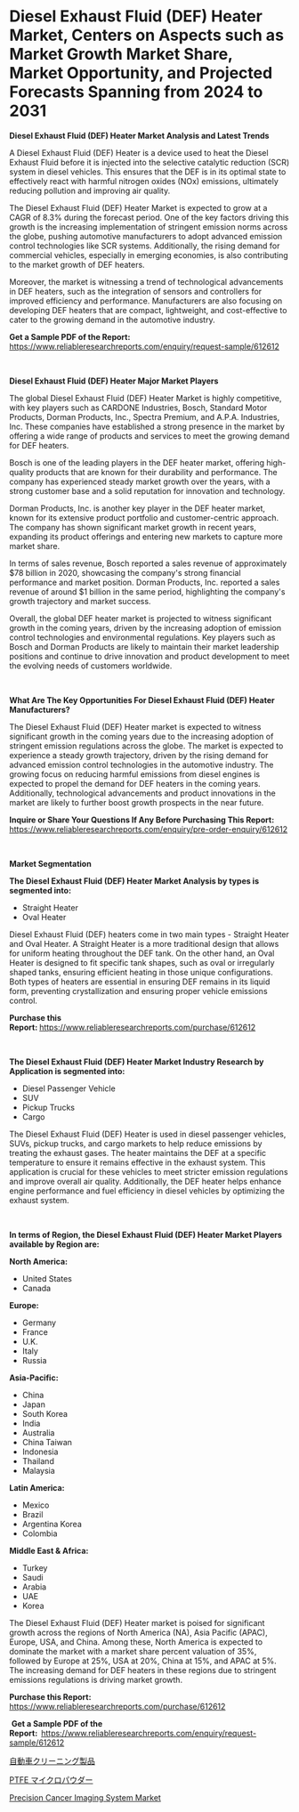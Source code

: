 <p><h1>Diesel Exhaust Fluid (DEF) Heater Market, Centers on Aspects such as Market Growth Market Share, Market Opportunity, and Projected Forecasts Spanning from 2024 to 2031</h1></p><p><strong>Diesel Exhaust Fluid (DEF) Heater Market Analysis and Latest Trends</strong></p>
<p><p>A Diesel Exhaust Fluid (DEF) Heater is a device used to heat the Diesel Exhaust Fluid before it is injected into the selective catalytic reduction (SCR) system in diesel vehicles. This ensures that the DEF is in its optimal state to effectively react with harmful nitrogen oxides (NOx) emissions, ultimately reducing pollution and improving air quality.</p><p>The Diesel Exhaust Fluid (DEF) Heater Market is expected to grow at a CAGR of 8.3% during the forecast period. One of the key factors driving this growth is the increasing implementation of stringent emission norms across the globe, pushing automotive manufacturers to adopt advanced emission control technologies like SCR systems. Additionally, the rising demand for commercial vehicles, especially in emerging economies, is also contributing to the market growth of DEF heaters.</p><p>Moreover, the market is witnessing a trend of technological advancements in DEF heaters, such as the integration of sensors and controllers for improved efficiency and performance. Manufacturers are also focusing on developing DEF heaters that are compact, lightweight, and cost-effective to cater to the growing demand in the automotive industry.</p></p>
<p><strong>Get a Sample PDF of the Report:&nbsp;</strong> <a href="https://www.reliableresearchreports.com/enquiry/request-sample/612612">https://www.reliableresearchreports.com/enquiry/request-sample/612612</a></p>
<p>&nbsp;</p>
<p><strong>Diesel Exhaust Fluid (DEF) Heater Major Market Players</strong></p>
<p><p>The global Diesel Exhaust Fluid (DEF) Heater Market is highly competitive, with key players such as CARDONE Industries, Bosch, Standard Motor Products, Dorman Products, Inc., Spectra Premium, and A.P.A. Industries, Inc. These companies have established a strong presence in the market by offering a wide range of products and services to meet the growing demand for DEF heaters.</p><p>Bosch is one of the leading players in the DEF heater market, offering high-quality products that are known for their durability and performance. The company has experienced steady market growth over the years, with a strong customer base and a solid reputation for innovation and technology.</p><p>Dorman Products, Inc. is another key player in the DEF heater market, known for its extensive product portfolio and customer-centric approach. The company has shown significant market growth in recent years, expanding its product offerings and entering new markets to capture more market share.</p><p>In terms of sales revenue, Bosch reported a sales revenue of approximately $78 billion in 2020, showcasing the company's strong financial performance and market position. Dorman Products, Inc. reported a sales revenue of around $1 billion in the same period, highlighting the company's growth trajectory and market success.</p><p>Overall, the global DEF heater market is projected to witness significant growth in the coming years, driven by the increasing adoption of emission control technologies and environmental regulations. Key players such as Bosch and Dorman Products are likely to maintain their market leadership positions and continue to drive innovation and product development to meet the evolving needs of customers worldwide.</p></p>
<p>&nbsp;</p>
<p><strong>What Are The Key Opportunities For Diesel Exhaust Fluid (DEF) Heater Manufacturers?</strong></p>
<p><p>The Diesel Exhaust Fluid (DEF) Heater market is expected to witness significant growth in the coming years due to the increasing adoption of stringent emission regulations across the globe. The market is expected to experience a steady growth trajectory, driven by the rising demand for advanced emission control technologies in the automotive industry. The growing focus on reducing harmful emissions from diesel engines is expected to propel the demand for DEF heaters in the coming years. Additionally, technological advancements and product innovations in the market are likely to further boost growth prospects in the near future.</p></p>
<p><strong>Inquire or Share Your Questions If Any Before Purchasing This Report:</strong> <a href="https://www.reliableresearchreports.com/enquiry/pre-order-enquiry/612612">https://www.reliableresearchreports.com/enquiry/pre-order-enquiry/612612</a></p>
<p>&nbsp;</p>
<p><strong>Market Segmentation</strong></p>
<p><strong>The Diesel Exhaust Fluid (DEF) Heater Market Analysis by types is segmented into:</strong></p>
<p><ul><li>Straight Heater</li><li>Oval Heater</li></ul></p>
<p><p>Diesel Exhaust Fluid (DEF) heaters come in two main types - Straight Heater and Oval Heater. A Straight Heater is a more traditional design that allows for uniform heating throughout the DEF tank. On the other hand, an Oval Heater is designed to fit specific tank shapes, such as oval or irregularly shaped tanks, ensuring efficient heating in those unique configurations. Both types of heaters are essential in ensuring DEF remains in its liquid form, preventing crystallization and ensuring proper vehicle emissions control.</p></p>
<p><strong>Purchase this Report:&nbsp;</strong><a href="https://www.reliableresearchreports.com/purchase/612612">https://www.reliableresearchreports.com/purchase/612612</a></p>
<p>&nbsp;</p>
<p><strong>The Diesel Exhaust Fluid (DEF) Heater Market Industry Research by Application is segmented into:</strong></p>
<p><ul><li>Diesel Passenger Vehicle</li><li>SUV</li><li>Pickup Trucks</li><li>Cargo</li></ul></p>
<p><p>The Diesel Exhaust Fluid (DEF) Heater is used in diesel passenger vehicles, SUVs, pickup trucks, and cargo markets to help reduce emissions by treating the exhaust gases. The heater maintains the DEF at a specific temperature to ensure it remains effective in the exhaust system. This application is crucial for these vehicles to meet stricter emission regulations and improve overall air quality. Additionally, the DEF heater helps enhance engine performance and fuel efficiency in diesel vehicles by optimizing the exhaust system.</p></p>
<p>&nbsp;</p>
<p><strong>In terms of Region, the Diesel Exhaust Fluid (DEF) Heater Market Players available by Region are:</strong></p>
<p>
    <p> <strong> North America: </strong>
        <ul>
            <li>United States</li>
            <li>Canada</li>
        </ul>
        </p> 
    <p> <strong> Europe: </strong>
        <ul>
            <li>Germany</li>
            <li>France</li>
            <li>U.K.</li>
            <li>Italy</li>
            <li>Russia</li>
        </ul>
        </p> 
    <p> <strong> Asia-Pacific: </strong>
        <ul>
            <li>China</li>
            <li>Japan</li>
            <li>South Korea</li>
            <li>India</li>
            <li>Australia</li>
            <li>China Taiwan</li>
            <li>Indonesia</li>
            <li>Thailand</li>
            <li>Malaysia</li>
        </ul>
        </p> 
    <p> <strong> Latin America: </strong>
        <ul>
            <li>Mexico</li>
            <li>Brazil</li>
            <li>Argentina Korea</li>
            <li>Colombia</li>
        </ul>
        </p> 
    <p> <strong> Middle East & Africa: </strong>
        <ul>
            <li>Turkey</li>
            <li>Saudi</li>
            <li>Arabia</li>
            <li>UAE</li>
            <li>Korea</li>
        </ul>
    </p>
    </p>
<p><p>The Diesel Exhaust Fluid (DEF) Heater market is poised for significant growth across the regions of North America (NA), Asia Pacific (APAC), Europe, USA, and China. Among these, North America is expected to dominate the market with a market share percent valuation of 35%, followed by Europe at 25%, USA at 20%, China at 15%, and APAC at 5%. The increasing demand for DEF heaters in these regions due to stringent emissions regulations is driving market growth.</p></p>
<p><strong>Purchase this Report: </strong><a href="https://www.reliableresearchreports.com/purchase/612612">https://www.reliableresearchreports.com/purchase/612612</a></p>
<p>&nbsp;<strong>Get a Sample PDF of the Report:&nbsp;&nbsp;</strong><a href="https://www.reliableresearchreports.com/enquiry/request-sample/612612">https://www.reliableresearchreports.com/enquiry/request-sample/612612</a></p>
<p><strong></strong></p>
<p><p><a href="https://medium.com/@dwighthuels1/%E8%87%AA%E5%8B%95%E8%BB%8A%E6%B8%85%E6%8E%83%E8%A3%BD%E5%93%81%E3%81%AE%E5%B8%82%E5%A0%B4%E5%88%86%E6%9E%90-%E3%81%9D%E3%81%AEcagr-%E5%B8%82%E5%A0%B4%E3%82%BB%E3%82%B0%E3%83%A1%E3%83%B3%E3%83%86%E3%83%BC%E3%82%B7%E3%83%A7%E3%83%B3-%E3%81%8A%E3%82%88%E3%81%B3%E3%82%B0%E3%83%AD%E3%83%BC%E3%83%90%E3%83%AB%E7%94%A3%E6%A5%AD%E6%A6%82%E8%A6%81-267a8d461647">自動車クリーニング製品</a></p><p><a href="https://medium.com/@liamdavis60/ptfe%E3%83%9E%E3%82%A4%E3%82%AF%E3%83%AD%E3%83%91%E3%82%A6%E3%83%80%E3%83%BC%E3%83%9E%E3%83%BC%E3%82%B1%E3%83%83%E3%83%88%E3%81%AE%E5%88%86%E6%9E%90-%E3%82%B0%E3%83%AD%E3%83%BC%E3%83%90%E3%83%AB%E7%94%A3%E6%A5%AD%E3%81%AE%E5%B1%95%E6%9C%9B%E3%81%A8%E4%BA%88%E6%B8%AC-2024%E5%B9%B4%E3%81%8B%E3%82%892031%E5%B9%B4-6a942b253792">PTFE マイクロパウダー</a></p><p><a href="https://view.publitas.com/reportprime-1/precision-cancer-imaging-system-market-size-furnishes-valuable-information-encompassing-market-share-market-trends-and-projections-spanning-from-2023-to-2030/">Precision Cancer Imaging System Market</a></p></p>